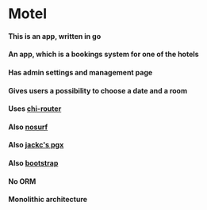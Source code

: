 # Motel

#### This is an app, written in go
#### An app, which is a bookings system for one of the hotels
#### Has admin settings and management page
#### Gives users a possibility to choose a date and a room
#### Uses [chi-router](https://github.com/go-chi/chi)
#### Also [nosurf](https://github.com/justinas/nosurf)
#### Also [jackc's pgx](github.com/jackc/pgx)
#### Also [bootstrap](https://getbootstrap.com/)
#### No ORM
#### Monolithic architecture